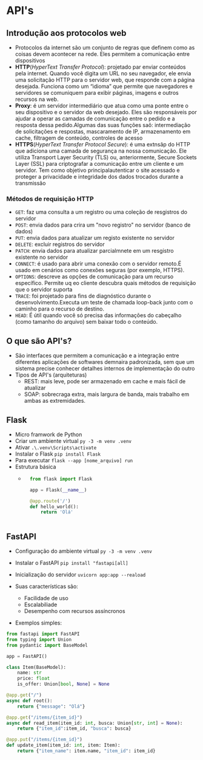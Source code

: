 # API's
## Introdução aos protocolos web
* Protocolos da internet são um conjunto de regras que definem como as coisas devem acontecer na rede. Eles permitem a comunicação entre dispositivos
* **HTTP**(*HyperText Transfer Protocol*): projetado par enviar conteúdos pela internet. Quando você digita um URL no seu navegador, ele envia uma solicitação HTTP para o servidor web, que responde com a página desejada. Funciona como um “idioma” que permite que navegadores e servidores se comuniquem para exibir páginas, imagens e outros recursos na web.
* **Proxy**: é um servidor intermediário que atua como uma ponte entre o seu dispositivo e o servidor da web desejado. Eles são responsáveis por ajudar a operar as camadas de comunicação entre o pedido e a resposta dessa pedido.Algumas das suas funções saõ: intermediação de solicitações e respostas, mascaramento de IP, armazenamento em cache, filtragem de conteúdo, controles de acesso
* **HTTPS**(*HyperText Transfer Protocol Secure*): é uma extnsãp do HTTP que adiciona uma camada de segurança na nossa comunicação. Ele utiliza Transport Layer Security (TLS) ou, anteriormente, Secure Sockets Layer (SSL) para criptografar a comunicação entre um cliente e um servidor. Tem como objetivo principalautenticar o site acessado e proteger a privacidade e integridade dos dados trocados durante a transmissão
### Métodos de requisição HTTP
* `GET`: faz uma consulta a um registro ou uma coleção de resgistros do servidor
* `POST`: envia dados para crira um "novo registro" no servidor (banco de dados)
* `PUT`: envia dados para atualizar um registo existente no servidor
* `DELETE`: excluir registros do servidor
* `PATCH`: envia dados para atualizar parcialmnete em um resgistro existente no servidor
* `CONNECT`: é usado para abrir uma conexão com o servidor remoto.É usado em cenários como conexões seguras (por exemplo, HTTPS).
* `OPTIONS`: descreve as opções de comunicação para um recurso específico. Permite uq eo cliente descubra quais métodos de requisição que o servidor suporta
* `TRACE`: foi projetado para fins de diagnóstico durante o desenvolvimento.Executa um teste de chamada loop-back junto com o caminho para o recurso de destino.
* `HEAD`: É útil quando você só precisa das informações do cabeçalho (como tamanho do arquivo) sem baixar todo o conteúdo.

## O que são API's?
* São interfaces que permitem a comunicação e a integração entre diferentes aplicações de softwares demnaira padronizada, sem que um sistema precise conhecer detalhes internos de implementação do outro
* Tipos de API's (arquiteturas)
    * REST: mais leve, pode ser armazenado em cache e mais fácil de atualizar
    * SOAP: sobrecraga extra, mais largura de banda, mais trabalho em ambas as extremidades.

## Flask
* Micro framwork de Python
* Criar um ambiente virtual `py -3 -m venv .venv`
* Ativar `.\.venv\Scripts\activate`
* Instalar o Flask `pip install Flask` 
* Para executar `flask --app [nome_arquivo] run`
* Estrutura básica
    * ```python
        from flask import Flask

        app = Flask(__name__)

        @app.route('/')
        def hello_world():
            return 'Olá'
    ```

## FastAPI
* Configuração do ambiente virtual `py -3 -m venv .venv`
* Instalar o FastAPI `pip install "fastapi[all]`
* Inicialização do servidor `uvicorn app:app --reaload`
* Suas características são:
    * Facilidade de uso
    * Escalabiliade
    * Desempenho com recursos assíncronos

* Exemplos simples:
```python
from fastapi import FastAPI
from typing import Union
from pydantic import BaseModel

app = FastAPI()

class Item(BaseModel):
    name: str
    price: float
    is_offer: Union[bool, None] = None

@app.get("/")
async def root():
    return {"message": "Olá"}

@app.get("/items/{item_id}")
async def read_item(item_id: int, busca: Union[str, int] = None):
    return {"item_id":item_id, "busca": busca}

@app.put("/items/{item_id}")
def update_item(item_id: int, item: Item):
    return {"item_name": item.name, "item_id": item_id}
```